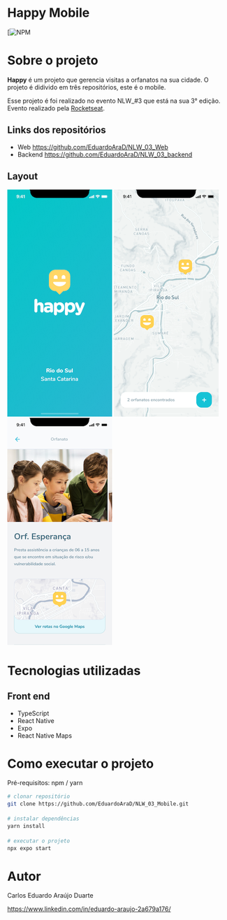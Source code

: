 # Happy Mobile
[![NPM](https://github.com/EduardoAraD/NLW_03_Mobile/blob/main/LICENSE)

# Sobre o projeto

**Happy** é um projeto que gerencia visitas a orfanatos na sua cidade. O projeto é didivido em três repositórios, este é o mobile.

Esse projeto é foi realizado no evento NLW_#3 que está na sua 3° edição. Evento realizado pela [Rocketseat](https://www.rocketseat.com.br "Site da Rockeseat").

## Links dos repositórios
- Web https://github.com/EduardoAraD/NLW_03_Web
- Backend https://github.com/EduardoAraD/NLW_03_backend
  
## Layout
![Mobile 1](https://github.com/EduardoAraD/assets/blob/main/happy/mobile/splash.png) ![Mobile 2](https://github.com/EduardoAraD/assets/blob/main/happy/mobile/map.png) ![Mobile 3](https://github.com/EduardoAraD/assets/blob/main/happy/mobile/perfil.png)

# Tecnologias utilizadas
## Front end
- TypeScript
- React Native
- Expo
- React Native Maps

# Como executar o projeto
Pré-requisitos: npm / yarn

```bash
# clonar repositório
git clone https://github.com/EduardoAraD/NLW_03_Mobile.git

# instalar dependências
yarn install

# executar o projeto
npx expo start
```

# Autor

Carlos Eduardo Araújo Duarte

https://www.linkedin.com/in/eduardo-araujo-2a679a176/
